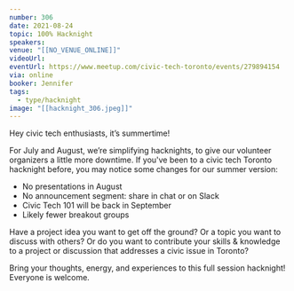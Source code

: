 ```yaml
---
number: 306
date: 2021-08-24
topic: 100% Hacknight
speakers:
venue: "[[NO_VENUE_ONLINE]]"
videoUrl:
eventUrl: https://www.meetup.com/civic-tech-toronto/events/279894154
via: online
booker: Jennifer
tags:
  - type/hacknight
image: "[[hacknight_306.jpeg]]"
---
```


Hey civic tech enthusiasts, it’s summertime!

For July and August, we’re simplifying hacknights, to give our volunteer organizers a little more downtime. If you've been to a civic tech Toronto hacknight before, you may notice some changes for our summer version:

- No presentations in August
- No announcement segment: share in chat or on Slack
- Civic Tech 101 will be back in September
- Likely fewer breakout groups

Have a project idea you want to get off the ground? Or a topic you want to discuss with others? Or do you want to contribute your skills & knowledge to a project or discussion that addresses a civic issue in Toronto?

Bring your thoughts, energy, and experiences to this full session hacknight! Everyone is welcome.
